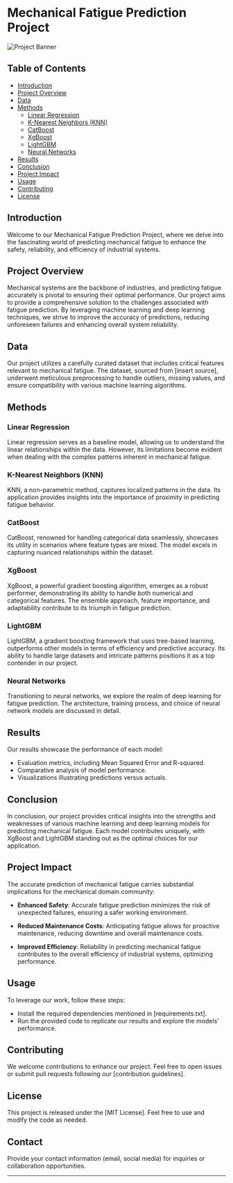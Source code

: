 # Mechanical Fatigue Prediction Project

![Project Banner](https://yasincapar.com/wp-content/uploads/2021/05/Pic-2-1140x646.png)

## Table of Contents
- [Introduction](#introduction)
- [Project Overview](#project-overview)
- [Data](#data)
- [Methods](#methods)
  - [Linear Regression](#linear-regression)
  - [K-Nearest Neighbors (KNN)](#k-nearest-neighbors-knn)
  - [CatBoost](#catboost)
  - [XgBoost](#xgboost)
  - [LightGBM](#lightgbm)
  - [Neural Networks](#neural-networks)
- [Results](#results)
- [Conclusion](#conclusion)
- [Project Impact](#project-impact)
- [Usage](#usage)
- [Contributing](#contributing)
- [License](#license)

## Introduction
Welcome to our Mechanical Fatigue Prediction Project, where we delve into the fascinating world of predicting mechanical fatigue to enhance the safety, reliability, and efficiency of industrial systems.

## Project Overview
Mechanical systems are the backbone of industries, and predicting fatigue accurately is pivotal to ensuring their optimal performance. Our project aims to provide a comprehensive solution to the challenges associated with fatigue prediction. By leveraging machine learning and deep learning techniques, we strive to improve the accuracy of predictions, reducing unforeseen failures and enhancing overall system reliability.

## Data
Our project utilizes a carefully curated dataset that includes critical features relevant to mechanical fatigue. The dataset, sourced from [insert source], underwent meticulous preprocessing to handle outliers, missing values, and ensure compatibility with various machine learning algorithms.

## Methods
### Linear Regression
Linear regression serves as a baseline model, allowing us to understand the linear relationships within the data. However, its limitations become evident when dealing with the complex patterns inherent in mechanical fatigue.

### K-Nearest Neighbors (KNN)
KNN, a non-parametric method, captures localized patterns in the data. Its application provides insights into the importance of proximity in predicting fatigue behavior.

### CatBoost
CatBoost, renowned for handling categorical data seamlessly, showcases its utility in scenarios where feature types are mixed. The model excels in capturing nuanced relationships within the dataset.

### XgBoost
XgBoost, a powerful gradient boosting algorithm, emerges as a robust performer, demonstrating its ability to handle both numerical and categorical features. The ensemble approach, feature importance, and adaptability contribute to its triumph in fatigue prediction.

### LightGBM
LightGBM, a gradient boosting framework that uses tree-based learning, outperforms other models in terms of efficiency and predictive accuracy. Its ability to handle large datasets and intricate patterns positions it as a top contender in our project.

### Neural Networks
Transitioning to neural networks, we explore the realm of deep learning for fatigue prediction. The architecture, training process, and choice of neural network models are discussed in detail.

## Results
Our results showcase the performance of each model:

- Evaluation metrics, including Mean Squared Error and R-squared.
- Comparative analysis of model performance.
- Visualizations illustrating predictions versus actuals.

## Conclusion
In conclusion, our project provides critical insights into the strengths and weaknesses of various machine learning and deep learning models for predicting mechanical fatigue. Each model contributes uniquely, with XgBoost and LightGBM standing out as the optimal choices for our application.

## Project Impact
The accurate prediction of mechanical fatigue carries substantial implications for the mechanical domain community:

- **Enhanced Safety**: Accurate fatigue prediction minimizes the risk of unexpected failures, ensuring a safer working environment.

- **Reduced Maintenance Costs**: Anticipating fatigue allows for proactive maintenance, reducing downtime and overall maintenance costs.

- **Improved Efficiency**: Reliability in predicting mechanical fatigue contributes to the overall efficiency of industrial systems, optimizing performance.

## Usage
To leverage our work, follow these steps:

- Install the required dependencies mentioned in [requirements.txt].
- Run the provided code to replicate our results and explore the models' performance.

## Contributing
We welcome contributions to enhance our project. Feel free to open issues or submit pull requests following our [contribution guidelines].

## License
This project is released under the [MIT License]. Feel free to use and modify the code as needed.


## Contact
Provide your contact information (email, social media) for inquiries or collaboration opportunities.

---
